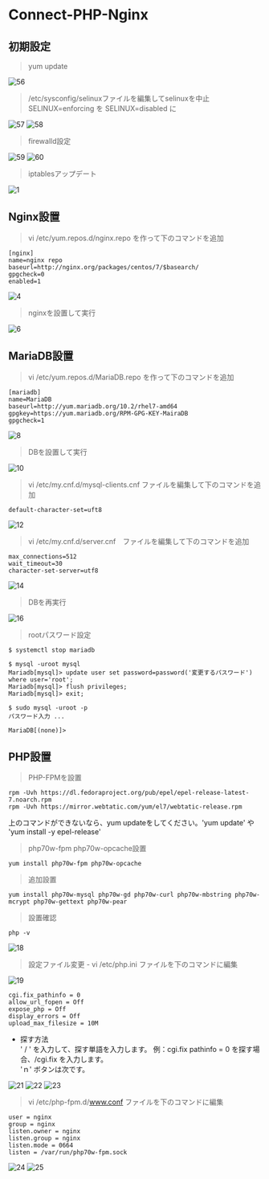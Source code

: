 # Connect-PHP-Nginx

## 初期設定

> yum update

![56](https://user-images.githubusercontent.com/43987455/49986053-b2de2f80-ffb1-11e8-96a4-1c560b35c899.JPG)

> /etc/sysconfig/selinuxファイルを編集してselinuxを中止 <br>
SELINUX=enforcing を SELINUX=disabled に

![57](https://user-images.githubusercontent.com/43987455/49986054-b2de2f80-ffb1-11e8-93a6-adca96b86fc9.JPG)
![58](https://user-images.githubusercontent.com/43987455/49986055-b2de2f80-ffb1-11e8-815e-600ebbc7ed30.JPG)

> firewalld設定

![59](https://user-images.githubusercontent.com/43987455/49986056-b2de2f80-ffb1-11e8-9fed-5189f4282b43.JPG)
![60](https://user-images.githubusercontent.com/43987455/49986057-b376c600-ffb1-11e8-8237-cabe21c66bc9.JPG)

> iptablesアップデート

![1](https://user-images.githubusercontent.com/43987455/50079255-79fdbf00-022c-11e9-8649-da979416070a.png)


## Nginx設置

> vi /etc/yum.repos.d/nginx.repo を作って下のコマンドを追加
~~~
[nginx]
name=nginx repo
baseurl=http://nginx.org/packages/centos/7/$basearch/
gpgcheck=0
enabled=1
~~~

![4](https://user-images.githubusercontent.com/43987455/50079583-52f3bd00-022d-11e9-800c-bd6788ea3903.JPG)

> nginxを設置して実行

![6](https://user-images.githubusercontent.com/43987455/50079658-846c8880-022d-11e9-95c6-411470e9c2d1.JPG)

## MariaDB設置

> vi /etc/yum.repos.d/MariaDB.repo を作って下のコマンドを追加
~~~
[mariadb]
name=MariaDB
baseurl=http://yum.mariadb.org/10.2/rhel7-amd64
gpgkey=https://yum.mariadb.org/RPM-GPG-KEY-MairaDB
gpgcheck=1
~~~

![8](https://user-images.githubusercontent.com/43987455/50079715-ac5bec00-022d-11e9-93df-39746183be94.JPG)

> DBを設置して実行

![10](https://user-images.githubusercontent.com/43987455/50079625-6dc63180-022d-11e9-87c2-1d7f47ced0ed.JPG)

> vi /etc/my.cnf.d/mysql-clients.cnf ファイルを編集して下のコマンドを追加
~~~
default-character-set=uft8
~~~

![12](https://user-images.githubusercontent.com/43987455/50079823-fe047680-022d-11e9-93e1-72c236e8d633.JPG)

> vi /etc/my.cnf.d/server.cnf　ファイルを編集して下のコマンドを追加
~~~
max_connections=512
wait_timeout=30
character-set-server=utf8
~~~

![14](https://user-images.githubusercontent.com/43987455/50079925-3e63f480-022e-11e9-85cd-fd56de660549.JPG)

> DBを再実行

![16](https://user-images.githubusercontent.com/43987455/50079966-5b002c80-022e-11e9-90aa-5902b560fa0f.JPG)

> rootパスワード設定

~~~
$ systemctl stop mariadb

$ mysql -uroot mysql
Mariadb[mysql]> update user set password=password('変更するパスワード') where user='root';
Mariadb[mysql]> flush privileges;
Mariadb[mysql]> exit;

$ sudo mysql -uroot -p
パスワード入力 ...
 
MariaDB[(none)]>
~~~

## PHP設置

> PHP-FPMを設置
~~~
rpm -Uvh https://dl.fedoraproject.org/pub/epel/epel-release-latest-7.noarch.rpm
rpm -Uvh https://mirror.webtatic.com/yum/el7/webtatic-release.rpm
~~~
上のコマンドができないなら、yum updateをしてください。'yum update' や 'yum install -y epel-release'

> php70w-fpm php70w-opcache設置
~~~
yum install php70w-fpm php70w-opcache
~~~

> 追加設置
~~~
yum install php70w-mysql php70w-gd php70w-curl php70w-mbstring php70w-mcrypt php70w-gettext php70w-pear
~~~

> 設置確認
~~~
php -v
~~~

![18](https://user-images.githubusercontent.com/43987455/50080132-c0ecb400-022e-11e9-992b-7d00cbefc7c0.JPG)

> 設定ファイル変更 - vi /etc/php.ini ファイルを下のコマンドに編集

![19](https://user-images.githubusercontent.com/43987455/50080241-00b39b80-022f-11e9-8d88-cfd5a4825b51.JPG)

~~~
cgi.fix_pathinfo = 0
allow_url_fopen = Off
expose_php = Off
display_errors = Off
upload_max_filesize = 10M
~~~

* 探す方法 <br>
' / ' を入力して、探す単語を入力します。
例：cgi.fix pathinfo = 0 を探す場合、/cgi.fix を入力します。<br>
'ｎ' ボタンは次です。

![21](https://user-images.githubusercontent.com/43987455/50080259-0a3d0380-022f-11e9-82d7-a6936bd93511.JPG)
![22](https://user-images.githubusercontent.com/43987455/50080260-0a3d0380-022f-11e9-8323-77edd2c4604c.JPG)
![23](https://user-images.githubusercontent.com/43987455/50080261-0a3d0380-022f-11e9-9514-8c4fe00f2428.JPG)

> vi /etc/php-fpm.d/www.conf ファイルを下のコマンドに編集

~~~
user = nginx
group = nginx
listen.owner = nginx 
listen.group = nginx 
listen.mode = 0664
listen = /var/run/php70w-fpm.sock
~~~

![24](https://user-images.githubusercontent.com/43987455/50080320-28a2ff00-022f-11e9-80bc-344386fe0b46.JPG)
![25](https://user-images.githubusercontent.com/43987455/50080319-28a2ff00-022f-11e9-9c28-0aa8b54c7ec3.JPG)


